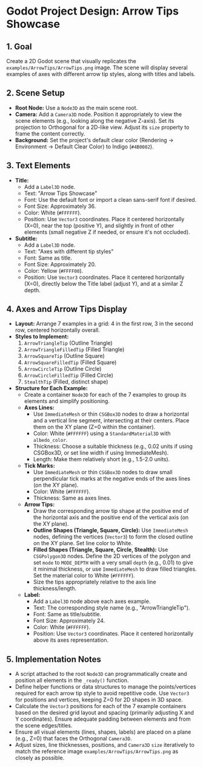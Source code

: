 # Godot Project Design: Arrow Tips Showcase

## 1. Goal

Create a 2D Godot scene that visually replicates the `examples/ArrowTips/ArrowTips.png` image. The scene will display several examples of axes with different arrow tip styles, along with titles and labels.

## 2. Scene Setup

*   **Root Node:** Use a `Node3D` as the main scene root.
*   **Camera:** Add a `Camera3D` node. Position it appropriately to view the scene elements (e.g., looking along the negative Z-axis). Set its projection to Orthogonal for a 2D-like view. Adjust its `size` property to frame the content correctly.
*   **Background:** Set the project's default clear color (Rendering -> Environment -> Default Clear Color) to Indigo (`#4B0082`).

## 3. Text Elements

*   **Title:**
    *   Add a `Label3D` node.
    *   Text: "Arrow Tips Showcase"
    *   Font: Use the default font or import a clean sans-serif font if desired.
    *   Font Size: Approximately 36.
    *   Color: White (`#FFFFFF`).
    *   Position: Use `Vector3` coordinates. Place it centered horizontally (X=0), near the top (positive Y), and slightly in front of other elements (small negative Z if needed, or ensure it's not occluded).
*   **Subtitle:**
    *   Add a `Label3D` node.
    *   Text: "Axes with different tip styles"
    *   Font: Same as title.
    *   Font Size: Approximately 20.
    *   Color: Yellow (`#FFFF00`).
    *   Position: Use `Vector3` coordinates. Place it centered horizontally (X=0), directly below the Title label (adjust Y), and at a similar Z depth.

## 4. Axes and Arrow Tips Display

*   **Layout:** Arrange 7 examples in a grid: 4 in the first row, 3 in the second row, centered horizontally overall.
*   **Styles to Implement:**
    1.  `ArrowTriangleTip` (Outline Triangle)
    2.  `ArrowTriangleFilledTip` (Filled Triangle)
    3.  `ArrowSquareTip` (Outline Square)
    4.  `ArrowSquareFilledTip` (Filled Square)
    5.  `ArrowCircleTip` (Outline Circle)
    6.  `ArrowCircleFilledTip` (Filled Circle)
    7.  `StealthTip` (Filled, distinct shape)
*   **Structure for Each Example:**
    *   Create a container `Node3D` for each of the 7 examples to group its elements and simplify positioning.
    *   **Axes Lines:**
        *   Use `ImmediateMesh` or thin `CSGBox3D` nodes to draw a horizontal and a vertical line segment, intersecting at their centers. Place them on the XY plane (Z=0 within the container).
        *   Color: White (`#FFFFFF`) using a `StandardMaterial3D` with `albedo_color`.
        *   Thickness: Choose a suitable thickness (e.g., 0.02 units if using CSGBox3D, or set line width if using ImmediateMesh).
        *   Length: Make them relatively short (e.g., 1.5-2.0 units).
    *   **Tick Marks:**
        *   Use `ImmediateMesh` or thin `CSGBox3D` nodes to draw small perpendicular tick marks at the negative ends of the axes lines (on the XY plane).
        *   Color: White (`#FFFFFF`).
        *   Thickness: Same as axes lines.
    *   **Arrow Tips:**
        *   Draw the corresponding arrow tip shape at the positive end of the horizontal axis and the positive end of the vertical axis (on the XY plane).
        *   **Outline Shapes (Triangle, Square, Circle):** Use `ImmediateMesh` nodes, defining the vertices (`Vector3`) to form the closed outline on the XY plane. Set line color to White.
        *   **Filled Shapes (Triangle, Square, Circle, Stealth):** Use `CSGPolygon3D` nodes. Define the 2D vertices of the polygon and set `mode` to `MODE_DEPTH` with a very small `depth` (e.g., 0.01) to give it minimal thickness, or use `ImmediateMesh` to draw filled triangles. Set the material color to White (`#FFFFFF`).
        *   Size the tips appropriately relative to the axis line thickness/length.
    *   **Label:**
        *   Add a `Label3D` node above each axes example.
        *   Text: The corresponding style name (e.g., "ArrowTriangleTip").
        *   Font: Same as title/subtitle.
        *   Font Size: Approximately 24.
        *   Color: White (`#FFFFFF`).
        *   Position: Use `Vector3` coordinates. Place it centered horizontally above its axes representation.

## 5. Implementation Notes

*   A script attached to the root `Node3D` can programmatically create and position all elements in the `_ready()` function.
*   Define helper functions or data structures to manage the points/vertices required for each arrow tip style to avoid repetitive code. Use `Vector3` for positions and vertices, keeping Z=0 for 2D shapes in 3D space.
*   Calculate the `Vector3` positions for each of the 7 example containers based on the desired grid layout and spacing (primarily adjusting X and Y coordinates). Ensure adequate padding between elements and from the scene edges/titles.
*   Ensure all visual elements (lines, shapes, labels) are placed on a plane (e.g., Z=0) that faces the Orthogonal `Camera3D`.
*   Adjust sizes, line thicknesses, positions, and `Camera3D` `size` iteratively to match the reference image `examples/ArrowTips/ArrowTips.png` as closely as possible.
